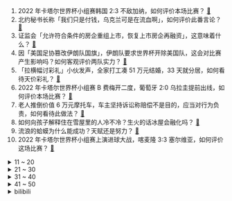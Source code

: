 1. 2022 年卡塔尔世界杯小组赛韩国 2:3 不敌加纳，如何评价本场比赛？ [:link:](https://www.zhihu.com/question/569393108)
2. 北约秘书长称「我们只是付钱，乌克兰可是在流血啊」，如何评价此番言论？ [:link:](https://www.zhihu.com/question/569326783)
3. 证监会「允许符合条件的房企重组上市，恢复上市房企再融资」，这意味着什么？ [:link:](https://www.zhihu.com/question/569388114)
4. 因「美国足协篡改伊朗队国旗」，伊朗队要求世界杯开除美国队，这会对比赛产生影响吗？如何客观评价两队实力？ [:link:](https://www.zhihu.com/question/569334090)
5. 「拉横幅讨彩礼」小伙发声，全家打工凑 51 万元结婚，33 天就分居，如何看待天价彩礼？ [:link:](https://www.zhihu.com/question/569325101)
6. 2022 年卡塔尔世界杯小组赛 B 费梅开二度，葡萄牙 2:0 乌拉圭提前出线，如何评价本场比赛？ [:link:](https://www.zhihu.com/question/569412858)
7. 老人推倒价值 6 万元摩托车，车主坚持诉讼称赔偿不是目的，应当对行为负责，如何看待此做法？ [:link:](https://www.zhihu.com/question/569349547)
8. 如何向孩子解释住在雪屋里的人冷不冷？生火的话冰屋会融化吗？ [:link:](https://www.zhihu.com/question/565186960)
9. 流浪的蛤蟆为什么能成功？天赋还是努力？ [:link:](https://www.zhihu.com/question/568983401)
10. 2022 年卡塔尔世界杯小组赛上演进球大战，喀麦隆 3:3 塞尔维亚，如何评价这场比赛？ [:link:](https://www.zhihu.com/question/569373028)
<details>
<summary>11 ~ 20</summary>

11. 世界杯期间中超正常进行，还有多少球迷关注中超比赛？有哪些吸引你的点？ [:link:](https://www.zhihu.com/question/569328487)
12. 卖饼 12 年给弟弟买房买车，当事女子回应称「不在意扶弟魔说法，家里好我才能好」，如何看待此事件？ [:link:](https://www.zhihu.com/question/569337615)
13. 四大文明古国为什么只有中华文明没有中断？ [:link:](https://www.zhihu.com/question/568724936)
14. 为什么狸花猫看起来很精明霸气？而别的猫要不就是萌萌的，要不就是傻乎乎的？ [:link:](https://www.zhihu.com/question/285516829)
15. 《英雄联盟》世界冠军选手 Nuguri 宣布退役，如何评价他的职业生涯？ [:link:](https://www.zhihu.com/question/569393221)
16. 英国 100 家公司永久性改为「每周 4 天工作制」并承诺不减薪，如何看待 4 天工作制？有哪些影响？ [:link:](https://www.zhihu.com/question/569333455)
17. 网传用橘子汁做抗原检测出现假阳性，抗原检测前不要吃橘子，这种说法科学吗？ [:link:](https://www.zhihu.com/question/569352430)
18. 长大以后再看《鹿鼎记》，你还羡慕韦小宝吗？ [:link:](https://www.zhihu.com/question/544701918)
19. 为什么一些有钱人，从来不会去高消费，甚至比普通人更节约、节俭？ [:link:](https://www.zhihu.com/question/507409942)
20. 神舟十五号瞄准 11 月 29 日发射，航天员为费俊龙、邓清明 、张陆，他们将完成哪些任务？ [:link:](https://www.zhihu.com/question/569318540)
</details>
<details>
<summary>21 ~ 30</summary>

21. 社区因居民拒绝封小区报警，民警让社区拿出封控依据，称「老百姓现在要看文儿」，如何看待警方回应？ [:link:](https://www.zhihu.com/question/569322189)
22. 媒体实探核子基因总部，自称创始人父亲为中学教师，拟启动 IPO ，哪些信息值得关注？ [:link:](https://www.zhihu.com/question/569370800)
23. 睡觉的时候腰下空的没有支撑，睡觉醒来常常感到腰酸背痛怎么办? [:link:](https://www.zhihu.com/question/38390010)
24. 今年，你对买车这件事的想法有什么改变吗？ [:link:](https://www.zhihu.com/question/563821257)
25. 看球时总是想吃点，有什么美味又消磨时间的夜宵食物？ [:link:](https://www.zhihu.com/question/566849405)
26. 一个人最根本的能力到底是什么？ [:link:](https://www.zhihu.com/question/563874394)
27. 有没有一种充放电次数非常高的电池? [:link:](https://www.zhihu.com/question/557811481)
28. 如何坚定自己内心的选择？ [:link:](https://www.zhihu.com/question/63668642)
29. 有没有人可以推荐一份英文原著难度书单？ [:link:](https://www.zhihu.com/question/519483034)
30. 放弃无锋阵换上中锋后就进球，如何看待德国队在卡塔尔世界杯小组赛的战术选择？ [:link:](https://www.zhihu.com/question/569297882)
</details>
<details>
<summary>31 ~ 40</summary>

31. 毕业工作了到底是攒钱先买车还是先买房呢？ [:link:](https://www.zhihu.com/question/568949425)
32. 为什么要学心理学? [:link:](https://www.zhihu.com/question/337904283)
33. 国漫力作《大理寺日志 2》11 月 26 日开播连更三集，如何评价第 1-3 集？ [:link:](https://www.zhihu.com/question/567977080)
34. 如何评价《一年一度喜剧大赛》第二季第九期的作品《复活军团》？ [:link:](https://www.zhihu.com/question/568823038)
35. 配偶、子女、父母，什么样的排序更有利于家庭和谐？ [:link:](https://www.zhihu.com/question/568388123)
36. 23国考延期了，今年考研也会延期吗？ [:link:](https://www.zhihu.com/question/569333861)
37. 因要求入职三个月才能交五险一金，西安女子婉拒 HR 后被斥「做你的微商去」，如何看待此行为？是否违法？ [:link:](https://www.zhihu.com/question/568356347)
38. 张爱玲、亦舒和琼瑶分别会怎样描述汪小菲和大 S 的闹剧？ [:link:](https://www.zhihu.com/question/568843576)
39. 网传一女子被 12 人轮流棍击，云南普洱警方称正在调查，具体情况如何？ [:link:](https://www.zhihu.com/question/569340024)
40. 合肥发布疫情防控「16 个不得」，「不得上锁焊门，不得占用封闭消防通道」，哪些信息值得关注？ [:link:](https://www.zhihu.com/question/568980542)
</details>
<details>
<summary>41 ~ 50</summary>

41. 11 月 27 日广东新增本土确诊病例 379 例、无症状感染者 7761 例，目前疫情情况如何？ [:link:](https://www.zhihu.com/question/569317208)
42. 外交部回应德外长称外企无法在华投资基建，「有关言论不符合事实」，哪些信息值得关注？ [:link:](https://www.zhihu.com/question/569371963)
43. 新疆北疆大部遇暴雪，出现牧民失联以及牛羊冻死冻伤情况，目前情况如何？该如何解决？ [:link:](https://www.zhihu.com/question/569400656)
44. 如何看待「麻六记线上产品基本为代工生产，卖断货的酸辣粉为阿宽食品代工」？麻六记的发展前景如何？ [:link:](https://www.zhihu.com/question/569362027)
45. 尹锡悦公布韩国「未来太空经济路线图」，2032 年登月，2045 年登陆火星，该计划能如期实现吗？ [:link:](https://www.zhihu.com/question/569396515)
46. 广州多区明确「无社会面活动可不参加全员核酸」，此外全国多地核酸检测通知发生微妙变化，哪些信息值得关注？ [:link:](https://www.zhihu.com/question/569337403)
47. 国家公务员局网站消息称 2023 年国考笔试延期，这对考生有哪些影响？该如何应对？ [:link:](https://www.zhihu.com/question/569333882)
48. 航天员邓清明坚守初心 25 年，终于要搭乘神舟十五号飞船飞天，你如何看待一个人对梦想的追逐？ [:link:](https://www.zhihu.com/question/569318949)
49. 白俄罗斯总统称「美国不允许乌克兰与俄罗斯谈判」，其中有哪些信息值得关注？ [:link:](https://www.zhihu.com/question/569321498)
50. 上海财经大学校长称要让年轻人消费，并建议将博士生的月收入增加到 1 万元，如何看待这一建议？ [:link:](https://www.zhihu.com/question/569320314)
</details><details>
<summary>bilibili</summary>

1. 自己做个深渊茶几，好像在家打了两口井 [:link:](//www.bilibili.com/video/BV1AG411F7eF)
2. 密室员工:“放心，我很敬业的” [:link:](//www.bilibili.com/video/BV13W4y1s7Y6)
3. 点进来爽！《每个眼神都只身荒野》宋亚轩炸翻舞台！ [:link:](//www.bilibili.com/video/BV12g411p7N3)
4. 致敬经典！马嘉祺翻唱亚洲第一男高音张雨生《我期待》 [:link:](//www.bilibili.com/video/BV1xG411M7hX)
5. ⚡反 向 广 告⚡ [:link:](//www.bilibili.com/video/BV14e4y1g7yD)
6. 头 号 洒 家 [:link:](//www.bilibili.com/video/BV1zg411p7Hp)
7. 无屏风表演《口技》还原文言文 ！！！ [:link:](//www.bilibili.com/video/BV1JD4y1e7Q4)
8. 我收容了MC主世界的所有BOSS！！！ [:link:](//www.bilibili.com/video/BV1aP4y1X7XU)
9. 羊村（2） [:link:](//www.bilibili.com/video/BV1yG4y1R7aA)
10. 我带过的奇葩游客 [:link:](//www.bilibili.com/video/BV1J44y1X7dr)
<details>
<summary>11 ~ 20</summary>

11. 50斤蔬菜能做出多少蔬菜粉？帅小伙买来尝试，发现.... [:link:](//www.bilibili.com/video/BV12d4y1t7a8)
12. 小猫咪打架能有多上头？吃了暗亏的喵师傅，还爆了件“装备”！ [:link:](//www.bilibili.com/video/BV1f24y1C7Ms)
13. 这都是啥...？厕纸地狱！2023年1月新番导视！【泛式】 [:link:](//www.bilibili.com/video/BV1RW4y1H7hL)
14. 为了守护学校我成为了偶像，但老师版。 [:link:](//www.bilibili.com/video/BV1RR4y1o7Eo)
15. “来查我们家！”好的，收到～ [:link:](//www.bilibili.com/video/BV1AM411k7Xu)
16. 关于我连夜去上海找甲方要92万片卫生巾这件事 [:link:](//www.bilibili.com/video/BV1BG4y197a8)
17. 买游艇为何买椟还珠？【小约翰】 [:link:](//www.bilibili.com/video/BV1Je4y1W7Qn)
18. 【医学博士】危急情况如何自救？I 这条视频关键时刻能救你一命 [:link:](//www.bilibili.com/video/BV1N84y1y7qz)
19. 绝了！好吃到爆！【肥牛白菜千层锅】一锅鲜到眉毛掉！ [:link:](//www.bilibili.com/video/BV1kW4y1H77k)
20. 万物皆可名画 [:link:](//www.bilibili.com/video/BV19G4y1d7LF)
</details>
<details>
<summary>21 ~ 30</summary>

21. 男性可以娶4个老婆？想去卡塔尔打工？别再瞎吹这个石油帝国了！【洞察社会系列80】 [:link:](//www.bilibili.com/video/BV1TK411R7bN)
22. ⚡️监 狱 哥 哥⚡️ [:link:](//www.bilibili.com/video/BV1e8411L7CH)
23. 《自由之摇》 [:link:](//www.bilibili.com/video/BV1je4y1g7i9)
24. 顶级饭店的糖醋排骨秘方，没想到这么简单！秘诀只有这2点！ [:link:](//www.bilibili.com/video/BV17e4y1g76f)
25. 春节联欢晚会宿舍分会场 [:link:](//www.bilibili.com/video/BV1bD4y1e75R)
26. 自制可以辅助做菜按摩的机械外骨骼 [:link:](//www.bilibili.com/video/BV16P411u7df)
27. 【危机合约#11】全网首杀 赝波行动登顶36  锐眼破虚浪 飞雪凝赝波 [:link:](//www.bilibili.com/video/BV1x8411L7i6)
28. 悲壮！武松断臂！百战英雄士，生平志未降！《水浒传》P48 [:link:](//www.bilibili.com/video/BV1m44y1X7da)
29. 全球十大自助餐！顶级鱼子酱海鲜随便吃！500一位能吃回本吗 [:link:](//www.bilibili.com/video/BV1TK411R7EL)
30. 以前没发现我家原来这么穷 [:link:](//www.bilibili.com/video/BV1cK411R7vC)
</details>
<details>
<summary>31 ~ 40</summary>

31. 求求你别玩假原神了！这才是真原神！草神逆袭！ [:link:](//www.bilibili.com/video/BV1v84y1r7sR)
32. 我又找了一堆UP重考科目二，公布成绩的时候我震惊了... [:link:](//www.bilibili.com/video/BV18P411u7Xa)
33. 加价之王惨败！丰田埃尔法对撞岚图梦想家 [:link:](//www.bilibili.com/video/BV11P411u7bK)
34. 《赌球心态大赏》 [:link:](//www.bilibili.com/video/BV1FR4y1Z7RV)
35. 【鞠婧祎】221125 东方风云榜 恋爱告急直拍 [:link:](//www.bilibili.com/video/BV1XD4y1e7r3)
36. 全村吃席 我坐小孩那桌 [:link:](//www.bilibili.com/video/BV1XW4y1H7Ap)
37. 【危机合约#11】赝波强杀 危机等级36 “不畏苦暗” [:link:](//www.bilibili.com/video/BV1V44y1D7kX)
38. 老交警：事故现场很多都是后脑开花 [:link:](//www.bilibili.com/video/BV1QP4y1R74y)
39. 在？随个份子？（当我的好兄弟在我的婚礼上顺便结了个婚） [:link:](//www.bilibili.com/video/BV1WR4y1Z7R5)
40. 好彩无借力，何以落九天 [:link:](//www.bilibili.com/video/BV1pY411d7fw)
</details>
<details>
<summary>41 ~ 50</summary>

41. 在法国诺曼底吃席，海鲜盛宴流水席，海洋美味就在这一桌 [:link:](//www.bilibili.com/video/BV1MP4y1d7yZ)
42. 【36氪】为什么我们看病花了这么多钱，医院依旧不挣钱？ [:link:](//www.bilibili.com/video/BV1RK411d7KD)
43. 不当人之风光大葬 [:link:](//www.bilibili.com/video/BV1984y1r7xo)
44. 这可能是我这辈子距离梅西最近的一次 [:link:](//www.bilibili.com/video/BV1qR4y1o7WW)
45. 原 来 这 是 防 御 模 式 [:link:](//www.bilibili.com/video/BV1MG411F7Ur)
46. 猛男就该肚大大！世界杯球迷主题曲 [:link:](//www.bilibili.com/video/BV1mW4y1H7rf)
47. 今天给年轻的南美自助餐老板上一课 [:link:](//www.bilibili.com/video/BV11W4y1H7Q3)
48. 中国队夺冠卡塔尔世界杯的珍贵纪录片 [:link:](//www.bilibili.com/video/BV1984y1r7KQ)
49. Red Velvet《Birthday》MV [:link:](//www.bilibili.com/video/BV1ZP4y1X7qV)
50. 适合颜狗音饭的视听盛宴！他回来了！《每个眼神都只身荒野》宋亚轩高清竖版focus [:link:](//www.bilibili.com/video/BV1884y1r7HB)
</details>
<details>
<summary>51 ~ 60</summary>

51. 《 白 蛇 的 替 身 小 卖 部 3.0 》 [:link:](//www.bilibili.com/video/BV1cD4y1v7bQ)
52. 当 代 热 门 网 络 视 频 现 状 [:link:](//www.bilibili.com/video/BV1Mg411i7K6)
53. 姜 太 公 钓 鱼 [:link:](//www.bilibili.com/video/BV1xd4y1x7Mb)
54. 15岁三套换装全曲翻跳hype boy｜带你沉浸式参观美高校园 解锁新发型！！ [:link:](//www.bilibili.com/video/BV1SP411u7fz)
55. 未成年人沉迷游戏得到解决：不再玩游戏，而是看短视频 [:link:](//www.bilibili.com/video/BV1FP4y1d7EH)
56. 你的呕吐系统，设计得有多垃圾？ [:link:](//www.bilibili.com/video/BV19Y411R7ZB)
57. 22年前他花10分钟写的歌，我一听就是20年。 [:link:](//www.bilibili.com/video/BV12P411u7en)
58. “进去了一个，还有一窝” [:link:](//www.bilibili.com/video/BV1cd4y1b7aY)
59. 大炮！不许这样对你空叔叔！ [:link:](//www.bilibili.com/video/BV1ZR4y1o7Co)
60. 朋友们都说，我这脚法不去踢足球可惜了！我觉得专业的人应该做专业的事情，我可以画踢足球！ [:link:](//www.bilibili.com/video/BV1vv4y127rR)
</details>
<details>
<summary>61 ~ 70</summary>

61. LE SSERAFIM出道曲FEARLESS+THE HYDRA+TRAILER+ANTIFRAGILE 221126颁奖典礼高清舞台 [:link:](//www.bilibili.com/video/BV1y8411L7h7)
62. 假如甄嬛就是纯元？！ [:link:](//www.bilibili.com/video/BV1uM411k7qo)
63. 我不管你的酒店有多高档，我只知道它的地板沾了水就一定滑！ [:link:](//www.bilibili.com/video/BV1K841177zM)
64. 一年未见地雷怀孕，漠叔不认帐了 [:link:](//www.bilibili.com/video/BV1gM411k7HC)
65. 《原神》3.3版本PV：「六入尽明，诸相皆无」 [:link:](//www.bilibili.com/video/BV12K411975v)
66. 盘点国足名梗名场面！看完你就知道为什么那么多人骂国足了！ [:link:](//www.bilibili.com/video/BV1Zd4y1t7xf)
67. 日本队派出了波风水门以及... [:link:](//www.bilibili.com/video/BV1MG4y157hy)
68. 【STN快报6.5季15】AI都能作曲了，什么时候能写快报 [:link:](//www.bilibili.com/video/BV1SW4y1H7H4)
69. 【原神】摆拍狂魔「奇妙的待机动画互动4.0」 [:link:](//www.bilibili.com/video/BV1Sg411p7uC)
70. 我的世界：矛盾的佛系种子，啥也没有，但又好像什么都有 [:link:](//www.bilibili.com/video/BV1WM411k7Gq)
</details>
<details>
<summary>71 ~ 80</summary>

71. "刺杀"绵羊料理…… [:link:](//www.bilibili.com/video/BV1dd4y1t7Nb)
72. 【原神】旅行者~孩子是需要一个妹妹的对吧？ [:link:](//www.bilibili.com/video/BV1kK4119792)
73. 疯油精，全款拿下 [:link:](//www.bilibili.com/video/BV1ZM411r7n7)
74. 最快抗塔世界纪录：2分13秒！仅存在一瞬的完美时机！！ [:link:](//www.bilibili.com/video/BV16D4y1e7S8)
75. 很多人和父母“绝交”，不是没有原因 [:link:](//www.bilibili.com/video/BV1kY411R7Yr)
76. 某瓣9.0，据说看了一遍就不想再看的电影，艾德里安·布洛迪封神之作《超脱》 [:link:](//www.bilibili.com/video/BV1Ee4y1g7b1)
77. 芬兰一家人血战东北烤肉到场面失控！流汁宽粉嗦到上头吃嗨了！狂曝侄女恋情细节收都收不住！ [:link:](//www.bilibili.com/video/BV1dG4y1V7Qp)
78. “掩于冰点下的极致浪漫”-《ℬℴ𝓇𝓃 𝒶 𝒮𝓉𝓇𝒶𝓃ℊℯ𝓇》 [:link:](//www.bilibili.com/video/BV16P411u7gK)
79. 帮不了你上清北，但985没问题 [:link:](//www.bilibili.com/video/BV1yW4y1H7f2)
80. 当你假扮NPC失败就会「死亡」!!？ [:link:](//www.bilibili.com/video/BV1Zv4y127r7)
</details>
<details>
<summary>81 ~ 90</summary>

81. 不装了，摊牌了！【读评论】 [:link:](//www.bilibili.com/video/BV1yv4y127Ww)
82. 童年拆楼游戏的最终结局是什么？玩到最后竟让我泪目 [:link:](//www.bilibili.com/video/BV1KW4y1s79M)
83. 中国联通：世界杯期间谨防电信诈骗！ [:link:](//www.bilibili.com/video/BV1GR4y1Z7JS)
84. 以众生的名义，如来佛祖如何布局“西天取经”？（上篇） [:link:](//www.bilibili.com/video/BV1iG411M7Uu)
85. 超全面！一口气看完140款史低游戏【steam秋促推荐】 [:link:](//www.bilibili.com/video/BV1k44y1D7P3)
86. 【TF家族】《一起去做的N件事》第八件事：一起来打call [:link:](//www.bilibili.com/video/BV1mP411u77W)
87. 是的，我有个破吉尼斯世界纪录的朋友了（下集） [:link:](//www.bilibili.com/video/BV1dv4y117j7)
88. 一周后，深挖网易暴雪分手事件真实内幕，后续可能，国服玩家何去何从？ [:link:](//www.bilibili.com/video/BV1TK411R7yu)
89. 预算十元，十道打工族必备月末贫穷料理，拮据的日子我要放开吃 [:link:](//www.bilibili.com/video/BV1fY411R7qm)
90. 大庆赶海，退潮后捡到一只钩子直接钓大蛏子，比撒盐还要轻松 [:link:](//www.bilibili.com/video/BV1n44y1D71K)
</details>
<details>
<summary>91 ~ 100</summary>

91. 接小人退散螂宝 [:link:](//www.bilibili.com/video/BV1kR4y1o7jg)
92. 当北京人没了儿化音 [:link:](//www.bilibili.com/video/BV1Ud4y1t7Fn)
93. 改装300台机器人，保安大队成立！ [:link:](//www.bilibili.com/video/BV1GP411u79V)
94. 每件婚纱的背后一定有她的故事，三个真实的婚纱销售故事。。。你pick哪一套？ [:link:](//www.bilibili.com/video/BV1MG411F7wq)
95. 唐僧：女妖怪？无所谓，我会出手! [:link:](//www.bilibili.com/video/BV1Qg411p7mX)
96. 不会包包子饺子，我还不会做花卷吗？！ [:link:](//www.bilibili.com/video/BV15g411p73h)
97. 一次学会热菜常用六种汁，你已经是一个高手了 [:link:](//www.bilibili.com/video/BV1jR4y1Z76q)
98. 心情不平稳思维混乱想象力枯竭的时候  来试试布朗噪声的效果 [:link:](//www.bilibili.com/video/BV1c14y1p7tG)
99. 被唢呐送走的“日本神曲”，唢呐一响当场去世，网友：把布盖上 [:link:](//www.bilibili.com/video/BV1Y3411f75P)
100. 这下你满意了吧？ [:link:](//www.bilibili.com/video/BV17P411u7WU)
</details></details>